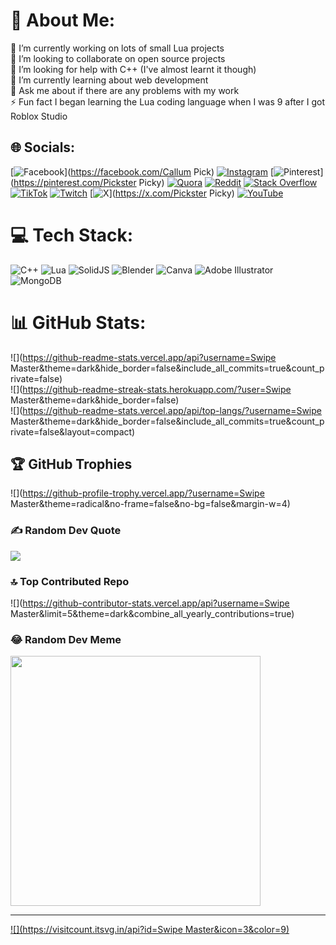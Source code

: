 # 💫 About Me:
🔭 I’m currently working on lots of small Lua projects<br>👯 I’m looking to collaborate on open source projects<br>🤝 I’m looking for help with C++ (I've almost learnt it though)<br>🌱 I’m currently learning about web development<br>💬 Ask me about if there are any problems with my work<br>⚡ Fun fact I began learning the Lua coding language when I was 9 after I got Roblox Studio


## 🌐 Socials:
[![Facebook](https://img.shields.io/badge/Facebook-%231877F2.svg?logo=Facebook&logoColor=white)](https://facebook.com/Callum Pick) [![Instagram](https://img.shields.io/badge/Instagram-%23E4405F.svg?logo=Instagram&logoColor=white)](https://instagram.com/callumpickgamer) [![Pinterest](https://img.shields.io/badge/Pinterest-%23E60023.svg?logo=Pinterest&logoColor=white)](https://pinterest.com/Pickster Picky) [![Quora](https://img.shields.io/badge/Quora-%23B92B27.svg?logo=Quora&logoColor=white)](https://quora.com/profile/Picksterpicky) [![Reddit](https://img.shields.io/badge/Reddit-%23FF4500.svg?logo=Reddit&logoColor=white)](https://reddit.com/user/Picksterpicky) [![Stack Overflow](https://img.shields.io/badge/-Stackoverflow-FE7A16?logo=stack-overflow&logoColor=white)](https://stackoverflow.com/users/23767048/callum-pick-picksterpicky?tab=profile) [![TikTok](https://img.shields.io/badge/TikTok-%23000000.svg?logo=TikTok&logoColor=white)](https://tiktok.com/@Picksterpicky) [![Twitch](https://img.shields.io/badge/Twitch-%239146FF.svg?logo=Twitch&logoColor=white)](https://twitch.tv/darealpicksterpicky) [![X](https://img.shields.io/badge/X-black.svg?logo=X&logoColor=white)](https://x.com/Pickster Picky) [![YouTube](https://img.shields.io/badge/YouTube-%23FF0000.svg?logo=YouTube&logoColor=white)](https://youtube.com/@UCteVNjgc5MMRNXKLyONd0sg) 

# 💻 Tech Stack:
![C++](https://img.shields.io/badge/c++-%2300599C.svg?style=for-the-badge&logo=c%2B%2B&logoColor=white) ![Lua](https://img.shields.io/badge/lua-%232C2D72.svg?style=for-the-badge&logo=lua&logoColor=white) ![SolidJS](https://img.shields.io/badge/SolidJS-2c4f7c?style=for-the-badge&logo=solid&logoColor=c8c9cb) ![Blender](https://img.shields.io/badge/blender-%23F5792A.svg?style=for-the-badge&logo=blender&logoColor=white) ![Canva](https://img.shields.io/badge/Canva-%2300C4CC.svg?style=for-the-badge&logo=Canva&logoColor=white) ![Adobe Illustrator](https://img.shields.io/badge/adobe%20illustrator-%23FF9A00.svg?style=for-the-badge&logo=adobe%20illustrator&logoColor=white) ![MongoDB](https://img.shields.io/badge/MongoDB-%234ea94b.svg?style=for-the-badge&logo=mongodb&logoColor=white)
# 📊 GitHub Stats:
![](https://github-readme-stats.vercel.app/api?username=Swipe Master&theme=dark&hide_border=false&include_all_commits=true&count_private=false)<br/>
![](https://github-readme-streak-stats.herokuapp.com/?user=Swipe Master&theme=dark&hide_border=false)<br/>
![](https://github-readme-stats.vercel.app/api/top-langs/?username=Swipe Master&theme=dark&hide_border=false&include_all_commits=true&count_private=false&layout=compact)

## 🏆 GitHub Trophies
![](https://github-profile-trophy.vercel.app/?username=Swipe Master&theme=radical&no-frame=false&no-bg=false&margin-w=4)

### ✍️ Random Dev Quote
![](https://quotes-github-readme.vercel.app/api?type=horizontal&theme=radical)

### 🔝 Top Contributed Repo
![](https://github-contributor-stats.vercel.app/api?username=Swipe Master&limit=5&theme=dark&combine_all_yearly_contributions=true)

### 😂 Random Dev Meme
<img src='https://randommeme-five.vercel.app/' style="height: 400px;"/>

---
[![](https://visitcount.itsvg.in/api?id=Swipe Master&icon=3&color=9)](https://visitcount.itsvg.in)

<!-- Proudly created with GPRM ( https://gprm.itsvg.in ) -->
